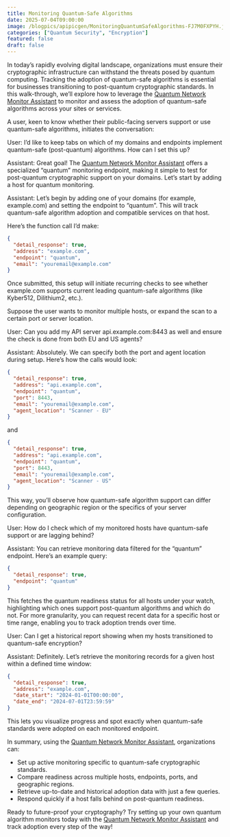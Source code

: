 ```yaml
---
title: Monitoring Quantum-Safe Algorithms
date: 2025-07-04T09:00:00
image: /blogpics/apipicgen/MonitoringQuantumSafeAlgorithms-FJ7M0FXPYH.jpg
categories: ["Quantum Security", "Encryption"]
featured: false
draft: false
---
```

In today’s rapidly evolving digital landscape, organizations must ensure their cryptographic infrastructure can withstand the threats posed by quantum computing. Tracking the adoption of quantum-safe algorithms is essential for businesses transitioning to post-quantum cryptographic standards. In this walk-through, we’ll explore how to leverage the [Quantum Network Monitor Assistant](https://readyforquantum.com/?assistant=open) to monitor and assess the adoption of quantum-safe algorithms across your sites or services.

A user, keen to know whether their public-facing servers support or use quantum-safe algorithms, initiates the conversation:

User:
I’d like to keep tabs on which of my domains and endpoints implement quantum-safe (post-quantum) algorithms. How can I set this up?

Assistant:
Great goal! The [Quantum Network Monitor Assistant](https://readyforquantum.com/?assistant=open) offers a specialized “quantum” monitoring endpoint, making it simple to test for post-quantum cryptographic support on your domains. Let’s start by adding a host for quantum monitoring.

Assistant:
Let’s begin by adding one of your domains (for example, example.com) and setting the endpoint to “quantum”. This will track quantum-safe algorithm adoption and compatible services on that host.

Here’s the function call I’d make:

```json
{
  "detail_response": true,
  "address": "example.com",
  "endpoint": "quantum",
  "email": "youremail@example.com"
}
```

Once submitted, this setup will initiate recurring checks to see whether example.com supports current leading quantum-safe algorithms (like Kyber512, Dilithium2, etc.).

Suppose the user wants to monitor multiple hosts, or expand the scan to a certain port or server location.

User:
Can you add my API server api.example.com:8443 as well and ensure the check is done from both EU and US agents?

Assistant:
Absolutely. We can specify both the port and agent location during setup. Here’s how the calls would look:

```json
{
  "detail_response": true,
  "address": "api.example.com",
  "endpoint": "quantum",
  "port": 8443,
  "email": "youremail@example.com",
  "agent_location": "Scanner - EU"
}
```
and
```json
{
  "detail_response": true,
  "address": "api.example.com",
  "endpoint": "quantum",
  "port": 8443,
  "email": "youremail@example.com",
  "agent_location": "Scanner - US"
}
```

This way, you’ll observe how quantum-safe algorithm support can differ depending on geographic region or the specifics of your server configuration.

User:
How do I check which of my monitored hosts have quantum-safe support or are lagging behind?

Assistant:
You can retrieve monitoring data filtered for the “quantum” endpoint. Here’s an example query:

```json
{
  "detail_response": true,
  "endpoint": "quantum"
}
```

This fetches the quantum readiness status for all hosts under your watch, highlighting which ones support post-quantum algorithms and which do not. For more granularity, you can request recent data for a specific host or time range, enabling you to track adoption trends over time.

User:
Can I get a historical report showing when my hosts transitioned to quantum-safe encryption?

Assistant:
Definitely. Let’s retrieve the monitoring records for a given host within a defined time window:

```json
{
  "detail_response": true,
  "address": "example.com",
  "date_start": "2024-01-01T00:00:00",
  "date_end": "2024-07-01T23:59:59"
}
```

This lets you visualize progress and spot exactly when quantum-safe standards were adopted on each monitored endpoint.

In summary, using the [Quantum Network Monitor Assistant](https://readyforquantum.com/?assistant=open), organizations can:
- Set up active monitoring specific to quantum-safe cryptographic standards.
- Compare readiness across multiple hosts, endpoints, ports, and geographic regions.
- Retrieve up-to-date and historical adoption data with just a few queries.
- Respond quickly if a host falls behind on post-quantum readiness.

Ready to future-proof your cryptography? Try setting up your own quantum algorithm monitors today with the [Quantum Network Monitor Assistant](https://readyforquantum.com/?assistant=open) and track adoption every step of the way!